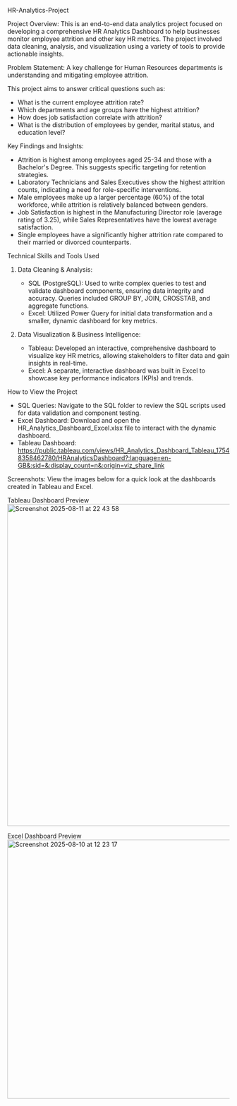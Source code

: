 HR-Analytics-Project

Project Overview:
This is an end-to-end data analytics project focused on developing a comprehensive HR Analytics Dashboard to help businesses monitor employee attrition and other key HR metrics. The project involved data cleaning, analysis, and visualization using a variety of tools to provide actionable insights.

Problem Statement:
A key challenge for Human Resources departments is understanding and mitigating employee attrition. 

This project aims to answer critical questions such as:
- What is the current employee attrition rate?
- Which departments and age groups have the highest attrition?
- How does job satisfaction correlate with attrition?
- What is the distribution of employees by gender, marital status, and education level?

Key Findings and Insights:
- Attrition is highest among employees aged 25-34 and those with a Bachelor's Degree. This suggests specific targeting for retention strategies.
- Laboratory Technicians and Sales Executives show the highest attrition counts, indicating a need for role-specific interventions.
- Male employees make up a larger percentage (60%) of the total workforce, while attrition is relatively balanced between genders.
- Job Satisfaction is highest in the Manufacturing Director role (average rating of 3.25), while Sales Representatives have the lowest average satisfaction.
- Single employees have a significantly higher attrition rate compared to their married or divorced counterparts.

Technical Skills and Tools Used
  1) Data Cleaning & Analysis:
      - SQL (PostgreSQL): Used to write complex queries to test and validate dashboard components, ensuring data integrity and accuracy. Queries included GROUP BY, JOIN, CROSSTAB, and aggregate functions.
      - Excel: Utilized Power Query for initial data transformation and a smaller, dynamic dashboard for key metrics.

  2) Data Visualization & Business Intelligence:
     - Tableau: Developed an interactive, comprehensive dashboard to visualize key HR metrics, allowing stakeholders to filter data and gain insights in real-time.
     - Excel: A separate, interactive dashboard was built in Excel to showcase key performance indicators (KPIs) and trends.

How to View the Project
- SQL Queries: Navigate to the SQL folder to review the SQL scripts used for data validation and component testing.
- Excel Dashboard: Download and open the HR_Analytics_Dashboard_Excel.xlsx file to interact with the dynamic dashboard.
- Tableau Dashboard: https://public.tableau.com/views/HR_Analytics_Dashboard_Tableau_17548358462780/HRAnalyticsDashboard?:language=en-GB&:sid=&:display_count=n&:origin=viz_share_link

Screenshots: View the images below for a quick look at the dashboards created in Tableau and Excel.

Tableau Dashboard Preview
<img width="1295" height="730" alt="Screenshot 2025-08-11 at 22 43 58" src="https://github.com/user-attachments/assets/226634b7-16a7-4786-9bef-4a6efc555728" />

Excel Dashboard Preview
<img width="1164" height="587" alt="Screenshot 2025-08-10 at 12 23 17" src="https://github.com/user-attachments/assets/a9930c6b-67df-49e8-845b-99c1b42eef15" />
